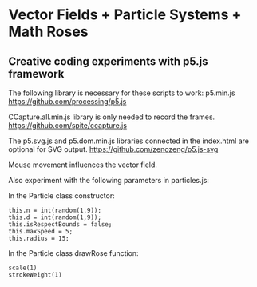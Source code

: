 # Vector Fields + Particle Systems + Math Roses

## Creative coding experiments with p5.js framework

The following library is necessary for these scripts to work: p5.min.js
https://github.com/processing/p5.js

CCapture.all.min.js library is only needed to record the frames.
https://github.com/spite/ccapture.js

The p5.svg.js and p5.dom.min.js libraries connected in the index.html are optional for SVG output.
https://github.com/zenozeng/p5.js-svg

Mouse movement influences the vector field.

Also experiment with the following parameters in particles.js:

In the Particle class constructor:

	this.n = int(random(1,9));
	this.d = int(random(1,9));
	this.isRespectBounds = false;
	this.maxSpeed = 5;
	this.radius = 15;

In the Particle class drawRose function:

	scale(1)
	strokeWeight(1)
